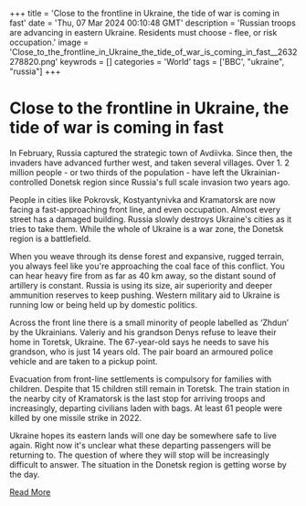 +++
title = 'Close to the frontline in Ukraine, the tide of war is coming in fast'
date = 'Thu, 07 Mar 2024 00:10:48 GMT'
description = 'Russian troops are advancing in eastern Ukraine. Residents must choose - flee, or risk occupation.'
image = 'Close_to_the_frontline_in_Ukraine_the_tide_of_war_is_coming_in_fast__2632278820.png'
keywrods =  []
categories = 'World'
tags = ['BBC', "ukraine", "russia"]
+++

# Close to the frontline in Ukraine, the tide of war is coming in fast

In February, Russia captured the strategic town of Avdiivka.
Since then, the invaders have advanced further west, and taken several villages.
Over 1.
2 million people - or two thirds of the population - have left the Ukrainian-controlled Donetsk region since Russia<bb>'s full scale invasion two years ago.

People in cities like Pokrovsk, Kostyantynivka and Kramatorsk are now facing a fast-approaching front line, and even occupation.
Almost every street has a damaged building.
Russia slowly destroys Ukraine<bb>'s cities as it tries to take them.
While the whole of Ukraine is a war zone, the Donetsk region is a battlefield.

When you weave through its dense forest and expansive, rugged terrain, you always feel like you<bb>'re approaching the coal face of this conflict.
You can hear heavy fire from as far as 40 km away, so the distant sound of artillery is constant.
Russia is using its size, air superiority and deeper ammunition reserves to keep pushing.
Western military aid to Ukraine is running low or being held up by domestic politics.

Across the front line there is a small minority of people labelled as ‘Zhdun’ by the Ukrainians.
Valeriy and his grandson Denys refuse to leave their home in Toretsk, Ukraine.
The 67-year-old says he needs to save his grandson, who is just 14 years old.
The pair board an armoured police vehicle and are taken to a pickup point.

Evacuation from front-line settlements is compulsory for families with children.
Despite that 15 children still remain in Toretsk.
The train station in the nearby city of Kramatorsk is the last stop for arriving troops and increasingly, departing civilians laden with bags.
At least 61 people were killed by one missile strike in 2022.

Ukraine hopes its eastern lands will one day be somewhere safe to live again.
Right now it<bb>'s unclear what these departing passengers will be returning to.
The question of where they will stop will be increasingly difficult to answer.
The situation in the Donetsk region is getting worse by the day.


[Read More](https://www.bbc.co.uk/news/world-europe-68493215)
